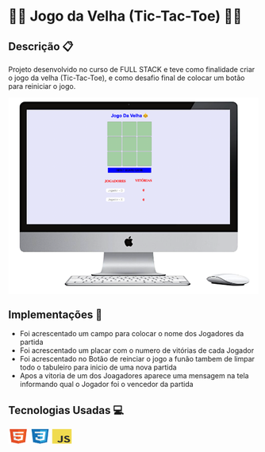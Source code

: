 # 👵🏻  Jogo da Velha (Tic-Tac-Toe)  👵🏻

## Descrição 📋

Projeto desenvolvido no curso de FULL STACK e teve como finalidade criar o jogo da velha (Tic-Tac-Toe), e como desafio final de colocar um botão para reiniciar o jogo.

<img align = "center" alt = "imac" src = "./Assets/imac-macbook-pro.png">

## Implementações 📑 
- Foi acrescentado um campo para colocar o nome dos Jogadores da partida
- Foi acrescentado um placar com o numero de vitórias de cada Jogador
- Foi acrescentado no Botão de reinciar o jogo a funão tambem de limpar todo o tabuleiro para inicio de uma nova partida
- Apos a vitoria de um dos Joagadores aparece uma mensagem na tela informando qual o Jogador foi o vencedor da partida

## Tecnologias Usadas 💻
<div align = "lefth">
 <img align = "center" alt = "HTML" height = "30" width = "40" src = "https://raw.githubusercontent.com/devicons/devicon/master/icons/html5/html5-original.svg">
 <img align = "center" alt = "CSS" height = "30" width = "40" src = "https://raw.githubusercontent.com/devicons/devicon/master/icons/css3/css3-original.svg">
 <img align = "center" alt = "JS" height = "30" width = "40" src = "https://raw.githubusercontent.com/devicons/devicon/master/icons/javascript/javascript-original.svg"> 
 </div>

